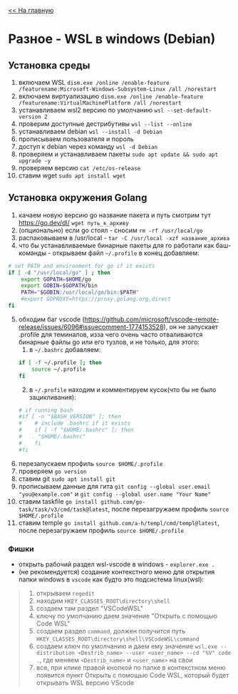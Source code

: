 [<< На главную](../README.md)

# Разное - WSL в windows (Debian)
## Установка среды
1. включаем WSL `dism.exe /online /enable-feature /featurename:Microsoft-Windows-Subsystem-Linux /all /norestart`
2. включаем виртуализацию `dism.exe /online /enable-feature /featurename:VirtualMachinePlatform /all /norestart`
3. устанавливаем wsl2 версию по умолчанию `wsl --set-default-version 2`
4. проверим доступные дестрибутивы `wsl --list --online`
5. устанавливаем debian `wsl --install -d Debian` 
6. прописываем пользователя и пороль
7. доступ к debian через команду `wsl -d Debian`
8. проверяем и устанавливаем пакеты `sudo apt update && sudo apt upgrade -y`
9. проверяем версию `cat /etc/os-release`
10. ставим wget `sudo apt install wget`

## Установка окружения Golang
1. качаем новую версию go название пакета и путь смотрим тут https://go.dev/dl/ `wget путь_к_архиву`
2. (опционально) если go стоял - сносим `rm -rf /usr/local/go`
3. распаковываем в /usr/local - `tar -C /usr/local -xzf название_архива`
4. что бы устанавливаемые бинарные пакеты для го работали как баш-команды - открываем файл `~/.profile` в конец добавляем:
```bash
# set PATH and environment for go if it exists
if [ -d "/usr/local/go" ] ; then
    export GOPATH=$HOME/go
    export GOBIN=$GOPATH/bin
    PATH="$GOBIN:/usr/local/go/bin:$PATH"
    #export GOPROXY=https://proxy.golang.org,direct
fi
```
5. обходим баг vscode (https://github.com/microsoft/vscode-remote-release/issues/6096#issuecomment-1774153528), он не запускает .profile для теминалов, изза чего очень часто отваливаются бинарные файлы go или его тузлов, и не только, для этого:
    1. в `~/.bashrc` добавляем: 
    ```bash
    if [ -f ~/.profile ]; then
        source ~/.profile
    fi
    ```
    2. в `~/.profile` находим и комментируем кусок(что бы не было зацикливания):
    ```bash
    # if running bash
    #if [ -n "$BASH_VERSION" ]; then
    #    # include .bashrc if it exists
    #    if [ -f "$HOME/.bashrc" ]; then
    #	. "$HOME/.bashrc"
    #    fi
    #fi
    ```
6. перезапускаем профиль `source $HOME/.profile`
7. проверяем `go version`
8. ставим git `sudo apt install git`
9. прописываем данные для гита `git config --global user.email "you@example.com"` и `git config --global user.name "Your Name"`
10. ставим taskfile `go install github.com/go-task/task/v3/cmd/task@latest`, после перезагружаем профиль `source $HOME/.profile`
11. ставим temple `go install github.com/a-h/templ/cmd/templ@latest`, после перезагружаем профиль `source $HOME/.profile`

### Фишки
- открыть рабочий раздел wsl-vscode в  windows -  `explorer.exe .`
- (не рекомендуется) создание контекстного меню для открытия папки windows в `vscode` как будто это подсистема linux(wsl):
> 1. открываем `regedit`
> 2. находим `HKEY_CLASSES_ROOT\directory\shell`
> 3. создаем там раздел "VSCodeWSL"
> 4. ключу по умолчанию даем значение "Открыть с помощью Code WSL"
> 5. создаем раздел `command`, должен получится путь `HKEY_CLASSES_ROOT\directory\shell\VSCodeWSL\command`
> 6. создаем ключ по умолчанию и даем ему значение `wsl.exe --distribution <Destrib_name> --user <user_name> --cd "%V" code .`, где меняем `<Destrib_name>` и `<user_name>` на свои 
> 7. все, при клике правой кнопкой по папке в контекстном меню появится пункт  Открыть с помощью Code WSL, который будет открывать WSL версию VScode
